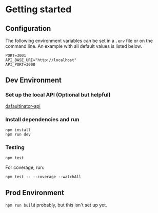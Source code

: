 # Getting started

## Configuration

The following environment variables can be set in a `.env` file or on the command line. An example with all default values is listed below.

```
PORT=3001
API_BASE_URI="http://localhost"
API_PORT=3000
```

## Dev Environment

### Set up the local API (Optional but helpful)

[dafaultinator-api](https://github.com/cbarnard-r7/defaultinator-api)

### Install dependencies and run

```
npm install
npm run dev
```

### Testing

```
npm test
```

For coverage, run:

```npm test -- --coverage --watchAll```

## Prod Environment

`npm run build` probably, but this isn't set up yet.
